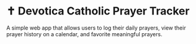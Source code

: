 # ✝️ Devotica Catholic Prayer Tracker

A simple web app that allows users to log their daily prayers, view their prayer history on a calendar, and favorite meaningful prayers.
